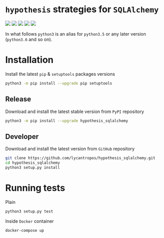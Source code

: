 `hypothesis` strategies for `SQLAlchemy`
========================================

[![](https://travis-ci.org/lycantropos/hypothesis_sqlalchemy.svg?branch=master)](https://travis-ci.org/lycantropos/hypothesis_sqlalchemy "Travis CI")
[![](https://ci.appveyor.com/api/projects/status/6a33c5sfm4gy0iup/branch/master?svg=true)](https://ci.appveyor.com/project/lycantropos/hypothesis-sqlalchemy/branch/master "AppVeyor")
[![](https://codecov.io/gh/lycantropos/hypothesis_sqlalchemy/branch/master/graph/badge.svg)](https://codecov.io/gh/lycantropos/hypothesis_sqlalchemy "Codecov")
[![](https://img.shields.io/github/license/lycantropos/monty.svg)](https://github.com/lycantropos/hypothesis_sqlalchemy/blob/master/LICENSE "License")
[![](https://badge.fury.io/py/hypothesis_sqlalchemy.svg)](https://badge.fury.io/py/hypothesis_sqlalchemy "PyPI")

In what follows `python3` is an alias for `python3.5` or any later
version (`python3.6` and so on).

Installation
============

Install the latest `pip` & `setuptools` packages versions

```bash
python3 -m pip install --upgrade pip setuptools
```

Release
-------

Download and install the latest stable version from `PyPI` repository

```bash
python3 -m pip install --upgrade hypothesis_sqlalchemy
```

Developer
---------

Download and install the latest version from `GitHub` repository

```bash
git clone https://github.com/lycantropos/hypothesis_sqlalchemy.git
cd hypothesis_sqlalchemy
python3 setup.py install
```

Running tests
=============

Plain

```bash
python3 setup.py test
```

Inside `Docker` container

```bash
docker-compose up
```
